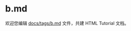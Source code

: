 b.md
===

欢迎您编辑 <a target="__blank" href="https://github.com/jaywcjlove/html-tutorial/blob/master/docs/tags/b.md">docs/tags/b.md</a> 文件，共建 HTML Tutorial 文档。